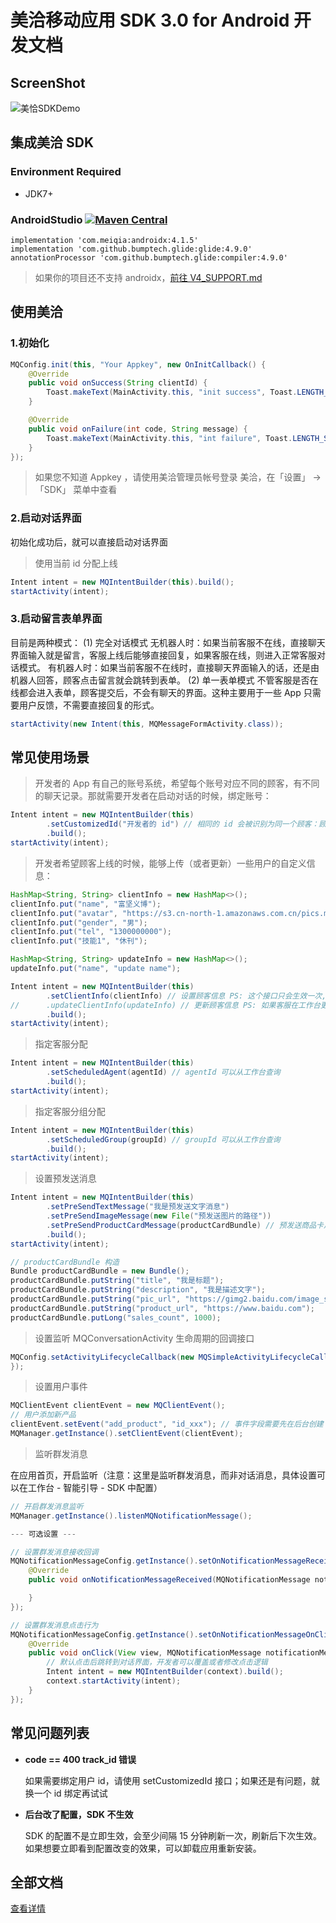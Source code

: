 # 美洽移动应用 SDK 3.0 for Android 开发文档

## ScreenShot
![美恰SDKDemo](https://meiqia.com/help/wp-content/uploads/2021/11/%E7%A7%BB%E5%8A%A8SDK-for-Android-%E6%88%AA%E5%9B%BE1-1.jpeg)

## 集成美洽 SDK

### Environment Required
- JDK7+

### AndroidStudio  [![Maven Central](https://maven-badges.herokuapp.com/maven-central/com.meiqia/androidx/badge.svg)](https://maven-badges.herokuapp.com/maven-central/com.meiqia/androidx)

```
implementation 'com.meiqia:androidx:4.1.5'
implementation 'com.github.bumptech.glide:glide:4.9.0'
annotationProcessor 'com.github.bumptech.glide:compiler:4.9.0'
```

> 如果你的项目还不支持 androidx，[前往 V4_SUPPORT.md](V4_SUPPORT.md)

## 使用美洽

### 1.初始化
``` java
MQConfig.init(this, "Your Appkey", new OnInitCallback() {
    @Override
    public void onSuccess(String clientId) {
        Toast.makeText(MainActivity.this, "init success", Toast.LENGTH_SHORT).show();
    }

    @Override
    public void onFailure(int code, String message) {
        Toast.makeText(MainActivity.this, "int failure", Toast.LENGTH_SHORT).show();
    }
});
```
> 如果您不知道 Appkey ，请使用美洽管理员帐号登录 美洽，在「设置」 -> 「SDK」 菜单中查看

### 2.启动对话界面

初始化成功后，就可以直接启动对话界面

> 使用当前 id 分配上线

``` java
Intent intent = new MQIntentBuilder(this).build();
startActivity(intent);
```

### 3.启动留言表单界面

目前是两种模式：
(1) 完全对话模式
无机器人时：如果当前客服不在线，直接聊天界面输入就是留言，客服上线后能够直接回复，如果客服在线，则进入正常客服对话模式。
有机器人时：如果当前客服不在线时，直接聊天界面输入的话，还是由机器人回答，顾客点击留言就会跳转到表单。
(2) 单一表单模式
不管客服是否在线都会进入表单，顾客提交后，不会有聊天的界面。这种主要用于一些 App 只需要用户反馈，不需要直接回复的形式。

``` java
startActivity(new Intent(this, MQMessageFormActivity.class));
```

## 常见使用场景

> 开发者的 App 有自己的账号系统，希望每个账号对应不同的顾客，有不同的聊天记录。那就需要开发者在启动对话的时候，绑定账号：
``` java
Intent intent = new MQIntentBuilder(this)
        .setCustomizedId("开发者的 id") // 相同的 id 会被识别为同一个顾客：顾客唯一标识为长度6到32的字符串
        .build();
startActivity(intent);
```

> 开发者希望顾客上线的时候，能够上传（或者更新）一些用户的自定义信息：

``` java
HashMap<String, String> clientInfo = new HashMap<>();
clientInfo.put("name", "富坚义博");
clientInfo.put("avatar", "https://s3.cn-north-1.amazonaws.com.cn/pics.meiqia.bucket/1dee88eabfbd7bd4");
clientInfo.put("gender", "男");
clientInfo.put("tel", "1300000000");
clientInfo.put("技能1", "休刊");

HashMap<String, String> updateInfo = new HashMap<>();
updateInfo.put("name", "update name");

Intent intent = new MQIntentBuilder(this)
        .setClientInfo(clientInfo) // 设置顾客信息 PS: 这个接口只会生效一次,如果需要更新顾客信息,需要调用更新接口
//      .updateClientInfo(updateInfo) // 更新顾客信息 PS: 如果客服在工作台更改了顾客信息，更新接口会覆盖之前的内容
        .build();
startActivity(intent);
```

> 指定客服分配

``` java
Intent intent = new MQIntentBuilder(this)
        .setScheduledAgent(agentId) // agentId 可以从工作台查询
        .build();
startActivity(intent);
```

> 指定客服分组分配

``` java
Intent intent = new MQIntentBuilder(this)
        .setScheduledGroup(groupId) // groupId 可以从工作台查询
        .build();
startActivity(intent);
```

> 设置预发送消息

``` java
Intent intent = new MQIntentBuilder(this)
        .setPreSendTextMessage("我是预发送文字消息")
        .setPreSendImageMessage(new File("预发送图片的路径"))
        .setPreSendProductCardMessage(productCardBundle) // 预发送商品卡片
        .build();
startActivity(intent);

// productCardBundle 构造
Bundle productCardBundle = new Bundle();
productCardBundle.putString("title", "我是标题");
productCardBundle.putString("description", "我是描述文字");
productCardBundle.putString("pic_url", "https://gimg2.baidu.com/image_search/src=http%3A%2F%2Fi04.c.aliimg.com%2Fimg%2Fibank%2F2013%2F211%2F016%2F791610112_758613609.jpg&refer=http%3A%2F%2Fi04.c.aliimg.com&app=2002&size=f9999,10000&q=a80&n=0&g=0n&fmt=jpeg?sec=1633076260&t=a46d823f8bb9fd773e93e2a7ab3f481e");
productCardBundle.putString("product_url", "https://www.baidu.com");
productCardBundle.putLong("sales_count", 1000);
```

> 设置监听 MQConversationActivity 生命周期的回调接口

``` java
MQConfig.setActivityLifecycleCallback(new MQSimpleActivityLifecycleCallback() {
});
```

> 设置用户事件

``` java
MQClientEvent clientEvent = new MQClientEvent();
// 用户添加新产品
clientEvent.setEvent("add_product", "id_xxx"); // 事件字段需要先在后台创建
MQManager.getInstance().setClientEvent(clientEvent);
```

> 监听群发消息

在应用首页，开启监听（注意：这里是监听群发消息，而非对话消息，具体设置可以在工作台 - 智能引导 - SDK 中配置）
``` java
// 开启群发消息监听
MQManager.getInstance().listenMQNotificationMessage();

--- 可选设置 ---

// 设置群发消息接收回调
MQNotificationMessageConfig.getInstance().setOnNotificationMessageReceivedListener(new OnNotificationMessageReceivedListener() {
    @Override
    public void onNotificationMessageReceived(MQNotificationMessage notificationMessage) {

    }
});

// 设置群发消息点击行为
MQNotificationMessageConfig.getInstance().setOnNotificationMessageOnClickListener(new OnNotificationMessageOnClickListener() {
    @Override
    public void onClick(View view, MQNotificationMessage notificationMessage) {
        // 默认点击后跳转到对话界面，开发者可以覆盖或者修改点击逻辑
        Intent intent = new MQIntentBuilder(context).build();
        context.startActivity(intent);
    }
});
```


## 常见问题列表

- **code == 400 track_id 错误**

   如果需要绑定用户 id，请使用 setCustomizedId 接口；如果还是有问题，就换一个 id 绑定再试试

- **后台改了配置，SDK 不生效**

   SDK 的配置不是立即生效，会至少间隔 15 分钟刷新一次，刷新后下次生效。如果想要立即看到配置改变的效果，可以卸载应用重新安装。

## 全部文档
[查看详情][1]

 [1]: http://meiqia.com/docs/meiqia-android-sdk/